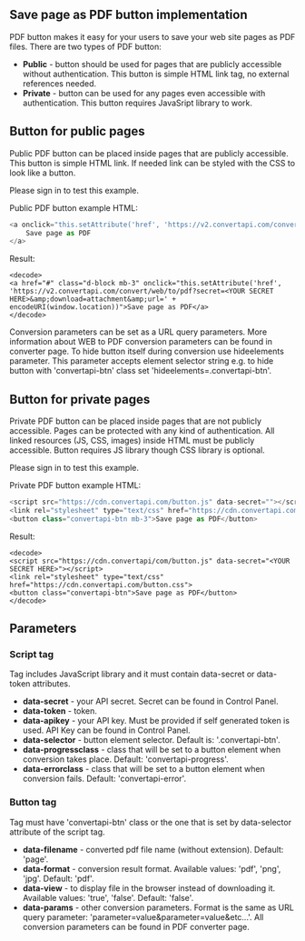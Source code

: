 ## Save page as PDF button implementation

PDF button makes it easy for your users to save your web site pages as PDF files. There are two types of PDF button:
  
- **Public** - button should be used for pages that are publicly accessible without authentication. This button is simple HTML link tag, no external references needed.
- **Private** - button can be used for any pages even accessible with authentication. This button requires JavaSript library to work.

## Button for public pages

Public PDF button can be placed inside pages that are publicly accessible. This button is simple HTML link. If needed link can be styled with the CSS to look like a button.

Please sign in to test this example.

Public PDF button example HTML:

```javascript
<a onclick="this.setAttribute('href', 'https://v2.convertapi.com/convert/web/to/pdf?secret=<YOUR SECRET HERE>&download=attachment&url=' + encodeURI(window.location))" href="#">
    Save page as PDF
</a>
```
Result:

```
<decode>
<a href="#" class="d-block mb-3" onclick="this.setAttribute('href', 'https://v2.convertapi.com/convert/web/to/pdf?secret=<YOUR SECRET HERE>&amp;download=attachment&amp;url=' + encodeURI(window.location))">Save page as PDF</a>
</decode>
```
  

Conversion parameters can be set as a URL query parameters. More information about WEB to PDF conversion parameters can be found in converter page. To hide button itself during conversion use hideelements parameter. This parameter accepts element selector string e.g. to hide button with 'convertapi-btn' class set 'hideelements=.convertapi-btn'.

## Button for private pages

Private PDF button can be placed inside pages that are not publicly accessible. Pages can be protected with any kind of authentication. All linked resources (JS, CSS, images) inside HTML must be publicly accessible. Button requires JS library though CSS library is optional.

Please sign in to test this example.

Private PDF button example HTML:

```javascript
<script src="https://cdn.convertapi.com/button.js" data-secret=""></script>
<link rel="stylesheet" type="text/css" href="https://cdn.convertapi.com/button.css">
<button class="convertapi-btn mb-3">Save page as PDF</button>
```
Result:

```
<decode>
<script src="https://cdn.convertapi/com/button.js" data-secret="<YOUR SECRET HERE>"></script>
<link rel="stylesheet" type="text/css" href="https://cdn.convertapi.com/button.css">
<button class="convertapi-btn">Save page as PDF</button>
</decode>
```
  

## Parameters

### Script tag

Tag includes JavaScript library and it must contain data-secret or data-token attributes.

- **data-secret** - your API secret. Secret can be found in Control Panel.
- **data-token** - token.
- **data-apikey** - your API key. Must be provided if self generated token is used. API Key can be found in Control Panel.
- **data-selector** - button element selector. Default is: '.convertapi-btn'.
- **data-progressclass** - class that will be set to a button element when conversion takes place. Default: 'convertapi-progress'.
- **data-errorclass** - class that will be set to a button element when conversion fails. Default: 'convertapi-error'.

### Button tag

Tag must have 'convertapi-btn' class or the one that is set by data-selector attribute of the script tag.

- **data-filename** - converted pdf file name (without extension). Default: 'page'.
- **data-format** - conversion result format. Available values: 'pdf', 'png', 'jpg'. Default: 'pdf'.
- **data-view** - to display file in the browser instead of downloading it. Available values: 'true', 'false'. Default: 'false'.
- **data-params** - other conversion parameters. Format is the same as URL query parameter: 'parameter=value&parameter=value&etc...'. All conversion parameters can be found in PDF converter page.

